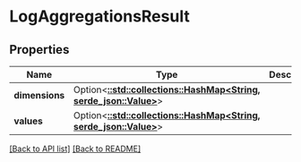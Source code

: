 # LogAggregationsResult

## Properties

Name | Type | Description | Notes
------------ | ------------- | ------------- | -------------
**dimensions** | Option<[**::std::collections::HashMap&lt;String, serde_json::Value&gt;**](SerdeJsonValue.md)> |  | 
**values** | Option<[**::std::collections::HashMap&lt;String, serde_json::Value&gt;**](SerdeJsonValue.md)> |  | 

[[Back to API list]](../README.md#documentation-for-api-endpoints) [[Back to README]](../README.md)


